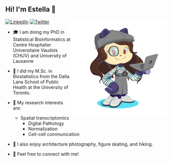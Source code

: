 ## Hi! I'm Estella 👋


<img align="right" width="300" src="https://raw.githubusercontent.com/EstellaD/EstellaD/master/My_Octocat_Github.png">

[![LinkedIn](https://img.shields.io/badge/LinkedIn-blue?style=flat&logo=Linkedin&logoColor=white&link=https://www.linkedin.com/in/estella-dong/)](https://www.linkedin.com/in/estella-yixing-dong-9b3409103/) 
[![Twitter](https://img.shields.io/badge/Twitter-1DA1F2?style=flat&logo=Twitter&logoColor=white&link=https://twitter.com/nalaotteristic)](https://twitter.com/nalaotteristic)

* 🎓  I am doing my PhD in Statistical Bioinformatics at Centre Hospitalier Universitaire Vaudois (CHUV) and University of Lausanne
* 📖  I did my M.Sc. in Biostatistics from the Dalla Lana School of Public Health at the University of Toronto. 
* 🔭  My research interests are:
  * Spatial transcriptomics
    * Digital Pathology 
    * Normalization
    * Cell-cell communication
    
* 🌱  I also enjoy architecture photography, figure skating, and hiking. 
* 💬  Feel free to connect with me!


<!--
**EstellaD/EstellaD** is a ✨ _special_ ✨ repository because its `README.md` (this file) appears on your GitHub profile.
The octocat is from here: [#myoctocat](https://myoctocat.com/build-your-octocat/?fbclid=IwAR1rL00Bp6V7lGF_pnqQfda87wqIMGWQ_bH7Ve3HlWKakWcZ-Y7-t3UCnig)
Here are some ideas to get you started:

- 🔭 I’m currently working on ...
- 🌱 I’m currently learning ...
- 👯 I’m looking to collaborate on ...
- 🤔 I’m looking for help with ...
- 💬 Ask me about ...
- 📫 How to reach me: ...
- 😄 Pronouns: ...
- ⚡ Fun fact: ...
-->
